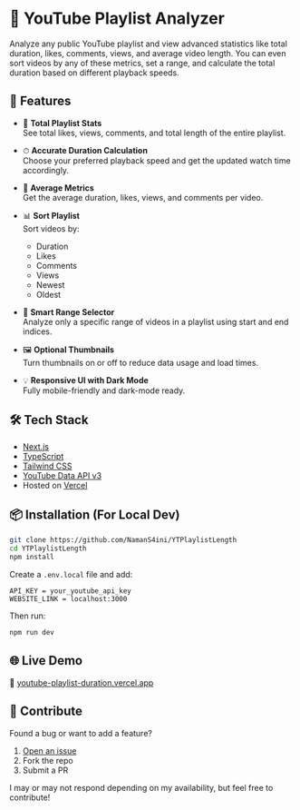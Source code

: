 # 🎵 YouTube Playlist Analyzer

Analyze any public YouTube playlist and view advanced statistics like total duration, likes, comments, views, and average video length. You can even sort videos by any of these metrics, set a range, and calculate the total duration based on different playback speeds.

## 🚀 Features

- 🔎 **Total Playlist Stats**  
  See total likes, views, comments, and total length of the entire playlist.

- ⏱ **Accurate Duration Calculation**  
  Choose your preferred playback speed and get the updated watch time accordingly.

- 🧮 **Average Metrics**  
  Get the average duration, likes, views, and comments per video.

- 📊 **Sort Playlist**  
  Sort videos by:
  - Duration
  - Likes
  - Comments
  - Views
  - Newest
  - Oldest

- 🧠 **Smart Range Selector**  
  Analyze only a specific range of videos in a playlist using start and end indices.

- 🖼️ **Optional Thumbnails**  
  Turn thumbnails on or off to reduce data usage and load times.

- 💡 **Responsive UI with Dark Mode**  
  Fully mobile-friendly and dark-mode ready.

## 🛠️ Tech Stack

- [Next.js](https://nextjs.org/)
- [TypeScript](https://www.typescriptlang.org/)
- [Tailwind CSS](https://tailwindcss.com/)
- [YouTube Data API v3](https://developers.google.com/youtube/v3)
- Hosted on [Vercel](https://vercel.com)

## 📦 Installation (For Local Dev)

```bash
git clone https://github.com/NamanS4ini/YTPlaylistLength
cd YTPlaylistLength
npm install
```

Create a `.env.local` file and add:

```
API_KEY = your_youtube_api_key
WEBSITE_LINK = localhost:3000
```

Then run:

```bash
npm run dev
```

## 🌐 Live Demo

🔗 [youtube-playlist-duration.vercel.app](https://youtube-playlist-duration.vercel.app)

## 🧩 Contribute

Found a bug or want to add a feature?

1. [Open an issue](https://github.com/NamanS4ini/YTPlaylistLength/issues)
2. Fork the repo
3. Submit a PR

I may or may not respond depending on my availability, but feel free to contribute!